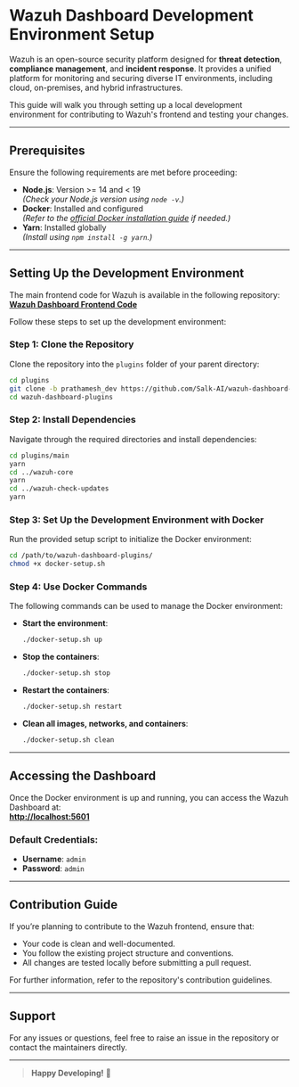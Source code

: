 
# Wazuh Dashboard Development Environment Setup

Wazuh is an open-source security platform designed for **threat detection**, **compliance management**, and **incident response**. It provides a unified platform for monitoring and securing diverse IT environments, including cloud, on-premises, and hybrid infrastructures.

This guide will walk you through setting up a local development environment for contributing to Wazuh's frontend and testing your changes.

---

## Prerequisites

Ensure the following requirements are met before proceeding:

- **Node.js**: Version >= 14 and < 19  
  *(Check your Node.js version using `node -v`.)*
- **Docker**: Installed and configured  
  *(Refer to the [official Docker installation guide](https://docs.docker.com/get-docker/) if needed.)*
- **Yarn**: Installed globally  
  *(Install using `npm install -g yarn`.)*

---

## Setting Up the Development Environment

The main frontend code for Wazuh is available in the following repository:  
[**Wazuh Dashboard Frontend Code**](https://github.com/Salk-AI/wazuh-dashboard-plugins)

Follow these steps to set up the development environment:

### Step 1: Clone the Repository
Clone the repository into the `plugins` folder of your parent directory:
```bash
cd plugins
git clone -b prathamesh_dev https://github.com/Salk-AI/wazuh-dashboard-plugins
cd wazuh-dashboard-plugins
```

### Step 2: Install Dependencies
Navigate through the required directories and install dependencies:
```bash
cd plugins/main
yarn
cd ../wazuh-core
yarn
cd ../wazuh-check-updates
yarn
```

### Step 3: Set Up the Development Environment with Docker
Run the provided setup script to initialize the Docker environment:
```bash
cd /path/to/wazuh-dashboard-plugins/
chmod +x docker-setup.sh
```

### Step 4: Use Docker Commands
The following commands can be used to manage the Docker environment:

- **Start the environment**:
  ```bash
  ./docker-setup.sh up
  ```

- **Stop the containers**:
  ```bash
  ./docker-setup.sh stop
  ```

- **Restart the containers**:
  ```bash
  ./docker-setup.sh restart
  ```

- **Clean all images, networks, and containers**:
  ```bash
  ./docker-setup.sh clean
  ```

---

## Accessing the Dashboard
Once the Docker environment is up and running, you can access the Wazuh Dashboard at:  
**[http://localhost:5601](http://localhost:5601)**

### Default Credentials:
- **Username**: `admin`
- **Password**: `admin`

---

## Contribution Guide

If you’re planning to contribute to the Wazuh frontend, ensure that:
- Your code is clean and well-documented.
- You follow the existing project structure and conventions.
- All changes are tested locally before submitting a pull request.

For further information, refer to the repository's contribution guidelines.

---

## Support

For any issues or questions, feel free to raise an issue in the repository or contact the maintainers directly.

---

> **Happy Developing!** 🎉
